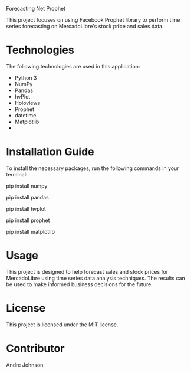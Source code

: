 Forecasting Net Prophet

This project focuses on using Facebook Prophet library to perform time series forecasting on MercadoLibre's stock price and sales data.

# Technologies
The following technologies are used in this application:
* Python 3
* NumPy
* Pandas
* hvPlot
* Holoviews
* Prophet
* datetime
* Matplotlib
* 
# Installation Guide
To install the necessary packages, run the following commands in your terminal:

pip install numpy 

pip install pandas 

pip install hvplot 

pip install prophet 

pip install matplotlib

# Usage
This project is designed to help forecast sales and stock prices for MercadoLibre using time series data analysis techniques. The results can be used to make informed business decisions for the future.

# License
This project is licensed under the MIT license.

# Contributor
Andre Johnson
